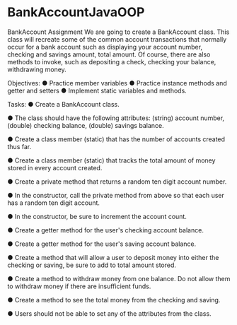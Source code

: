 # BankAccountJavaOOP
BankAccount Assignment
We are going to create a BankAccount class. This class will recreate some of the common account transactions that normally occur for a bank account such as displaying your account number, checking and savings amount, total amount. Of course, there are also methods to invoke, such as depositing a check, checking your balance, withdrawing money.

Objectives:
● Practice member variables
● Practice instance methods and getter and setters
● Implement static variables and methods.

Tasks:
● Create a BankAccount class.

● The class should have the following attributes: (string) account number, (double) checking balance, (double) savings balance.

● Create a class member (static) that has the number of accounts created thus far.

● Create a class member (static) that tracks the total amount of money stored in every account created.

● Create a private method that returns a random ten digit account number.

● In the constructor, call the private method from above so that each user has a random ten digit account.

● In the constructor, be sure to increment the account count.

● Create a getter method for the user's checking account balance.

● Create a getter method for the user's saving account balance.

● Create a method that will allow a user to deposit money into either the checking or saving, be sure to add to total amount stored.

● Create a method to withdraw money from one balance. Do not allow them to withdraw money if there are insufficient funds.

● Create a method to see the total money from the checking and saving.

● Users should not be able to set any of the attributes from the class.
